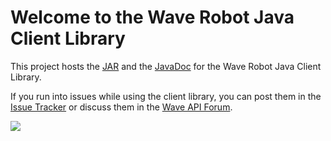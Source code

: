 # Welcome to the Wave Robot Java Client Library #

This project hosts the [JAR](http://code.google.com/p/wave-robot-java-client/downloads/list) and the [JavaDoc](http://wave-robot-java-client.googlecode.com/svn/trunk/doc/index.html) for the Wave Robot Java Client Library.

If you run into issues while using the client library, you can post them in the [Issue Tracker](http://code.google.com/p/google-wave-resources/issues/list) or discuss them in the [Wave API Forum](http://groups.google.com/group/google-wave-api).

<img src='http://code.google.com/apis/wave/images/wavelogo.png' />
